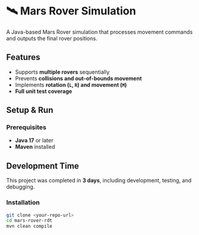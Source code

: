 # 🛰️ Mars Rover Simulation
A Java-based Mars Rover simulation that processes movement commands and outputs the final rover positions.

## Features
- Supports **multiple rovers** sequentially  
- Prevents **collisions and out-of-bounds movement**  
- Implements **rotation (`L`, `R`) and movement (`M`)**  
- **Full unit test coverage**  

## Setup & Run
### Prerequisites
- **Java 17** or later  
- **Maven** installed  

## Development Time
This project was completed in **3 days**, including development, testing, and debugging.

### Installation
```sh
git clone <your-repo-url>
cd mars-rover-rdt
mvn clean compile